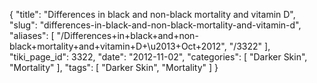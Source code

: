 {
    "title": "Differences in black and non-black mortality and vitamin D",
    "slug": "differences-in-black-and-non-black-mortality-and-vitamin-d",
    "aliases": [
        "/Differences+in+black+and+non-black+mortality+and+vitamin+D+\u2013+Oct+2012",
        "/3322"
    ],
    "tiki_page_id": 3322,
    "date": "2012-11-02",
    "categories": [
        "Darker Skin",
        "Mortality"
    ],
    "tags": [
        "Darker Skin",
        "Mortality"
    ]
}